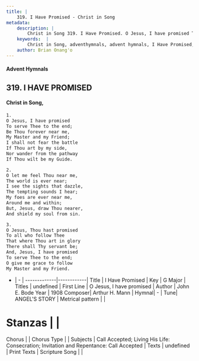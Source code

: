 ```yaml
---
title: |
    319. I Have Promised - Christ in Song
metadata:
    description: |
        Christ in Song 319. I Have Promised. O Jesus, I have promised To serve Thee to the end; Be Thou forever near me, My Master and my Friend; I shall not fear the battle If Thou art by my side, Nor wander from the pathway If Thou wilt be my Guide.
    keywords:  |
        Christ in Song, adventhymnals, advent hymnals, I Have Promised, O Jesus, I have promised. 
    author: Brian Onang'o
---
```


#### Advent Hymnals
## 319. I HAVE PROMISED
####  Christ in Song,

```txt
1.
O Jesus, I have promised
To serve Thee to the end;
Be Thou forever near me,
My Master and my Friend;
I shall not fear the battle
If Thou art by my side,
Nor wander from the pathway
If Thou wilt be my Guide.

2.
O let me feel Thou near me,
The world is ever near;
I see the sights that dazzle,
The tempting sounds I hear;
My foes are ever near me,
Around me and within;
But, Jesus, draw Thou nearer,
And shield my soul from sin.

3.
O Jesus, Thou hast promised
To all who follow Thee
That where Thou art in glory
There shall Thy servant be;
And, Jesus, I have promised
To serve Thee to the end;
O give me grace to follow
My Master and my Friend.

```

- |   -  |
-------------|------------|
Title | I Have Promised |
Key | G Major |
Titles | undefined |
First Line | O Jesus, I have promised |
Author | John E. Bode
Year | 1908
Composer| Arthur H. Mann |
Hymnal|  - |
Tune| ANGEL'S STORY |
Metrical pattern | |
# Stanzas |  |
Chorus |  |
Chorus Type |  |
Subjects | Call Accepted; Living His Life: Consecration; Invitation and Repentance: Call Accepted |
Texts | undefined |
Print Texts | 
Scripture Song |  |
    
